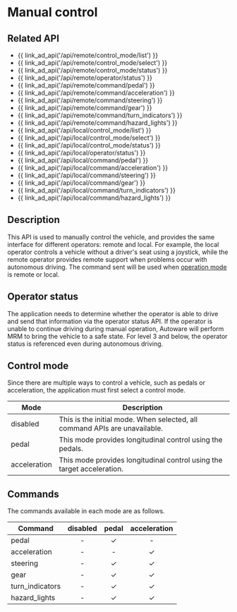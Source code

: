 # Manual control

## Related API

- {{ link_ad_api('/api/remote/control_mode/list') }}
- {{ link_ad_api('/api/remote/control_mode/select') }}
- {{ link_ad_api('/api/remote/control_mode/status') }}
- {{ link_ad_api('/api/remote/operator/status') }}
- {{ link_ad_api('/api/remote/command/pedal') }}
- {{ link_ad_api('/api/remote/command/acceleration') }}
- {{ link_ad_api('/api/remote/command/steering') }}
- {{ link_ad_api('/api/remote/command/gear') }}
- {{ link_ad_api('/api/remote/command/turn_indicators') }}
- {{ link_ad_api('/api/remote/command/hazard_lights') }}
- {{ link_ad_api('/api/local/control_mode/list') }}
- {{ link_ad_api('/api/local/control_mode/select') }}
- {{ link_ad_api('/api/local/control_mode/status') }}
- {{ link_ad_api('/api/local/operator/status') }}
- {{ link_ad_api('/api/local/command/pedal') }}
- {{ link_ad_api('/api/local/command/acceleration') }}
- {{ link_ad_api('/api/local/command/steering') }}
- {{ link_ad_api('/api/local/command/gear') }}
- {{ link_ad_api('/api/local/command/turn_indicators') }}
- {{ link_ad_api('/api/local/command/hazard_lights') }}

## Description

This API is used to manually control the vehicle, and provides the same interface for different operators: remote and local.
For example, the local operator controls a vehicle without a driver's seat using a joystick, while the remote operator provides remote support when problems occur with autonomous driving.
The command sent will be used when [operation mode](./operation_mode.md) is remote or local.

## Operator status

The application needs to determine whether the operator is able to drive and send that information via the operator status API.
If the operator is unable to continue driving during manual operation, Autoware will perform MRM to bring the vehicle to a safe state.
For level 3 and below, the operator status is referenced even during autonomous driving.

## Control mode

Since there are multiple ways to control a vehicle, such as pedals or acceleration, the application must first select a control mode.

| Mode         | Description                                                                |
| ------------ | -------------------------------------------------------------------------- |
| disabled     | This is the initial mode. When selected, all command APIs are unavailable. |
| pedal        | This mode provides longitudinal control using the pedals.                  |
| acceleration | This mode provides longitudinal control using the target acceleration.     |

## Commands

The commands available in each mode are as follows.

| Command         | disabled | pedal | acceleration |
| --------------- | :------: | :---: | :----------: |
| pedal           |    -     |   ✓   |      -       |
| acceleration    |    -     |   -   |      ✓       |
| steering        |    -     |   ✓   |      ✓       |
| gear            |    -     |   ✓   |      ✓       |
| turn_indicators |    -     |   ✓   |      ✓       |
| hazard_lights   |    -     |   ✓   |      ✓       |
